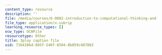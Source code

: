 ```yaml
---
content_type: resource
description: ''
file: /media/courses/6-0002-introduction-to-computational-thinking-and-data-science-fall-2016/7164106d893f546f85048b859c487883_h0e2HAPTGF4.vtt
file_type: application/x-subrip
learning_resource_types: []
ocw_type: OCWFile
resourcetype: Other
title: 3play caption file
uid: 7164106d-893f-546f-8504-8b859c487883
---
```

